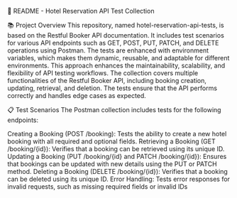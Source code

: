 📝 README - Hotel Reservation API Test Collection

📚 Project Overview
This repository, named hotel-reservation-api-tests, is based on the Restful Booker API documentation. It includes test scenarios for various API endpoints such as GET, POST, PUT, PATCH, and DELETE operations using Postman. The tests are enhanced with environment variables, which makes them dynamic, reusable, and adaptable for different environments. This approach enhances the maintainability, scalability, and flexibility of API testing workflows.
The collection covers multiple functionalities of the Restful Booker API, including booking creation, updating, retrieval, and deletion. The tests ensure that the API performs correctly and handles edge cases as expected.

📋 Test Scenarios
The Postman collection includes tests for the following endpoints:

Creating a Booking (POST /booking):
Tests the ability to create a new hotel booking with all required and optional fields.
Retrieving a Booking (GET /booking/{id}):
Verifies that a booking can be retrieved using its unique ID.
Updating a Booking (PUT /booking/{id} and PATCH /booking/{id}):
Ensures that bookings can be updated with new details using the PUT or PATCH method.
Deleting a Booking (DELETE /booking/{id}):
Verifies that a booking can be deleted using its unique ID.
Error Handling:
Tests error responses for invalid requests, such as missing required fields or invalid IDs
